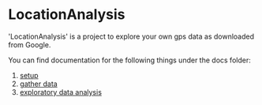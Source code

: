 # LocationAnalysis
'LocationAnalysis' is a project to explore your own gps data as downloaded from Google.  

You can find documentation for the following things under the docs folder:
1) [setup](/docs/setup.md)
2) [gather data](/docs/gather-data.md)
3) [exploratory data analysis](/docs/eda.md)